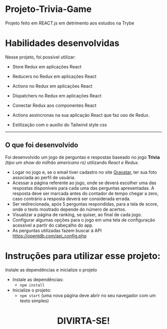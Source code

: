 # Projeto-Trivia-Game
Projeto feito em REACT.js em detrimento aos estudos na Trybe

# Habilidades desenvolvidas

Nesse projeto, foi possível utilizar:

  - Store Redux em aplicações React

  - Reducers no Redux em aplicações React

  - Actions no Redux em aplicações React

  - Dispatchers no Redux em aplicações React

  - Conectar Redux aos componentes React

  - Actions assíncronas na sua aplicação React que faz uso de Redux.
  
  - Estilização com o auxilio do Tailwind style css

---

## O que foi desenvolvido

Foi desenvolvido um jogo de perguntas e respostas baseado no jogo **Trivia** _(tipo um show do milhão americano rs)_ utilizando _React e Redux_.

  - Logar no jogo e, se o email tiver cadastro no site [Gravatar](https://pt.gravatar.com/), ter sua foto associada ao perfil de usuária.
  - Acessar a página referente ao jogo, onde se deverá escolher uma das respostas disponíveis para cada uma das perguntas apresentadas. A resposta deve ser marcada antes do contador de tempo chegar a zero, caso contrário a resposta deverá ser considerada errada.
  - Ser redirecionada, após 5 perguntas respondidas, para a tela de score, onde o texto mostrado depende do número de acertos.
  - Visualizar a página de ranking, se quiser, ao final de cada jogo.
  - Configurar algumas opções para o jogo em uma tela de configuração acessível a partir do cabeçalho do app.
  - As perguntas utilizadas fazem buscar à API https://opentdb.com/api_config.php
  
  # Instruções para utilizar esse projeto:
  
  Instale as dependências e inicialize o projeto
  * Instale as dependências:
    * `npm install`
  * Inicialize o projeto:
    * `npm start` (uma nova página deve abrir no seu navegador com um texto simples)
    
 <h1 align="center"> DIVIRTA-SE! </h1>
    
    
